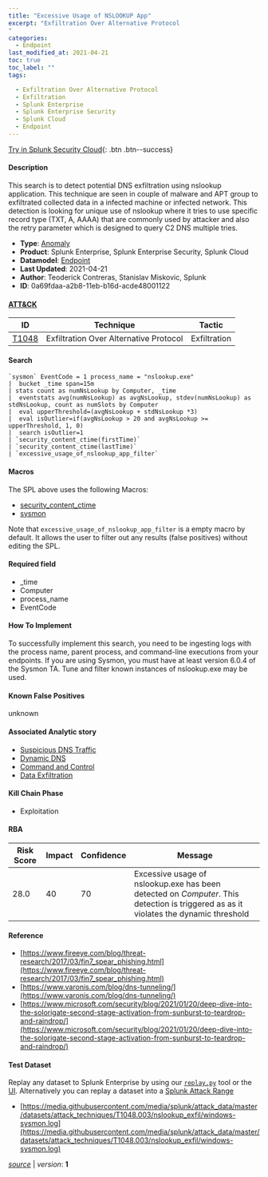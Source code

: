 ```yaml
---
title: "Excessive Usage of NSLOOKUP App"
excerpt: "Exfiltration Over Alternative Protocol
"
categories:
  - Endpoint
last_modified_at: 2021-04-21
toc: true
toc_label: ""
tags:

  - Exfiltration Over Alternative Protocol
  - Exfiltration
  - Splunk Enterprise
  - Splunk Enterprise Security
  - Splunk Cloud
  - Endpoint
---
```




[Try in Splunk Security Cloud](https://www.splunk.com/en_us/cyber-security.html){: .btn .btn--success}

#### Description

This search is to detect potential DNS exfiltration using nslookup application. This technique are seen in couple of malware and APT group to exfiltrated collected data in a infected machine or infected network. This detection is looking for unique use of nslookup where it tries to use specific record type (TXT, A, AAAA) that are commonly used by attacker and also the retry parameter which is designed to query C2 DNS multiple tries.

- **Type**: [Anomaly](https://github.com/splunk/security_content/wiki/object-Analytic-Types)
- **Product**: Splunk Enterprise, Splunk Enterprise Security, Splunk Cloud
- **Datamodel**: [Endpoint](https://docs.splunk.com/Documentation/CIM/latest/User/Endpoint)
- **Last Updated**: 2021-04-21
- **Author**: Teoderick Contreras, Stanislav Miskovic, Splunk
- **ID**: 0a69fdaa-a2b8-11eb-b16d-acde48001122


#### [ATT&CK](https://attack.mitre.org/)

| ID             | Technique        |  Tactic             |
| -------------- | ---------------- |-------------------- |
| [T1048](https://attack.mitre.org/techniques/T1048/) | Exfiltration Over Alternative Protocol | Exfiltration |

#### Search

```
`sysmon` EventCode = 1 process_name = "nslookup.exe" 
|  bucket _time span=15m 
| stats count as numNsLookup by Computer, _time 
|  eventstats avg(numNsLookup) as avgNsLookup, stdev(numNsLookup) as stdNsLookup, count as numSlots by Computer 
|  eval upperThreshold=(avgNsLookup + stdNsLookup *3) 
|  eval isOutlier=if(avgNsLookup > 20 and avgNsLookup >= upperThreshold, 1, 0) 
|  search isOutlier=1 
| `security_content_ctime(firstTime)` 
| `security_content_ctime(lastTime)` 
| `excessive_usage_of_nslookup_app_filter`
```

#### Macros
The SPL above uses the following Macros:
* [security_content_ctime](https://github.com/splunk/security_content/blob/develop/macros/security_content_ctime.yml)
* [sysmon](https://github.com/splunk/security_content/blob/develop/macros/sysmon.yml)

Note that `excessive_usage_of_nslookup_app_filter` is a empty macro by default. It allows the user to filter out any results (false positives) without editing the SPL.

#### Required field
* _time
* Computer
* process_name
* EventCode


#### How To Implement
To successfully implement this search, you need to be ingesting logs with the process name, parent process, and command-line executions from your endpoints. If you are using Sysmon, you must have at least version 6.0.4 of the Sysmon TA. Tune and filter known instances of nslookup.exe may be used.

#### Known False Positives
unknown

#### Associated Analytic story
* [Suspicious DNS Traffic](/stories/suspicious_dns_traffic)
* [Dynamic DNS](/stories/dynamic_dns)
* [Command and Control](/stories/command_and_control)
* [Data Exfiltration](/stories/data_exfiltration)


#### Kill Chain Phase
* Exploitation



#### RBA

| Risk Score  | Impact      | Confidence   | Message      |
| ----------- | ----------- |--------------|--------------|
| 28.0 | 40 | 70 | Excessive usage of nslookup.exe has been detected on $Computer$. This detection is triggered as as it violates the dynamic threshold |




#### Reference

* [https://www.fireeye.com/blog/threat-research/2017/03/fin7_spear_phishing.html](https://www.fireeye.com/blog/threat-research/2017/03/fin7_spear_phishing.html)
* [https://www.varonis.com/blog/dns-tunneling/](https://www.varonis.com/blog/dns-tunneling/)
* [https://www.microsoft.com/security/blog/2021/01/20/deep-dive-into-the-solorigate-second-stage-activation-from-sunburst-to-teardrop-and-raindrop/](https://www.microsoft.com/security/blog/2021/01/20/deep-dive-into-the-solorigate-second-stage-activation-from-sunburst-to-teardrop-and-raindrop/)



#### Test Dataset
Replay any dataset to Splunk Enterprise by using our [`replay.py`](https://github.com/splunk/attack_data#using-replaypy) tool or the [UI](https://github.com/splunk/attack_data#using-ui).
Alternatively you can replay a dataset into a [Splunk Attack Range](https://github.com/splunk/attack_range#replay-dumps-into-attack-range-splunk-server)


* [https://media.githubusercontent.com/media/splunk/attack_data/master/datasets/attack_techniques/T1048.003/nslookup_exfil/windows-sysmon.log](https://media.githubusercontent.com/media/splunk/attack_data/master/datasets/attack_techniques/T1048.003/nslookup_exfil/windows-sysmon.log)



[*source*](https://github.com/splunk/security_content/tree/develop/detections/endpoint/excessive_usage_of_nslookup_app.yml) \| *version*: **1**